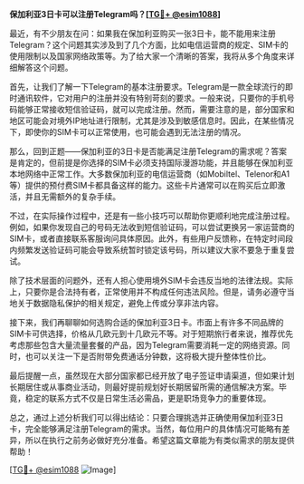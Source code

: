 **保加利亚3日卡可以注册Telegram吗？[[TG💪+ @esim1088](https://t.me/s/esim1088)]**

最近，有不少朋友在问：如果我在保加利亚购买一张3日卡，能不能用来注册Telegram？这个问题其实涉及到了几个方面，比如电信运营商的规定、SIM卡的使用限制以及国家网络政策等。为了给大家一个清晰的答案，我将从多个角度来详细解答这个问题。

首先，让我们了解一下Telegram的基本注册要求。Telegram是一款全球流行的即时通讯软件，它对用户的注册并没有特别苛刻的要求。一般来说，只要你的手机号码能够正常接收短信验证码，就可以完成注册。然而，需要注意的是，部分国家和地区可能会对境外IP地址进行限制，尤其是涉及到敏感信息时。因此，在某些情况下，即使你的SIM卡可以正常使用，也可能会遇到无法注册的情况。

那么，回到正题——保加利亚的3日卡是否能满足注册Telegram的需求呢？答案是肯定的，但前提是你选择的SIM卡必须支持国际漫游功能，并且能够在保加利亚本地网络中正常工作。大多数保加利亚的电信运营商（如Mobiltel、Telenor和A1等）提供的预付费SIM卡都具备这样的能力。这些卡片通常可以在购买后立即激活，并且无需额外的复杂手续。

不过，在实际操作过程中，还是有一些小技巧可以帮助你更顺利地完成注册过程。例如，如果你发现自己的号码无法收到短信验证码，可以尝试更换另一家运营商的SIM卡，或者直接联系客服询问具体原因。此外，有些用户反馈称，在特定时间段内频繁发送验证码可能会导致系统暂时锁定该号码，所以建议大家不要急于重复尝试。

除了技术层面的问题外，还有人担心使用境外SIM卡会违反当地的法律法规。实际上，只要你是合法持有者，正常使用并不构成任何违法风险。但是，请务必遵守当地关于数据隐私保护的相关规定，避免上传或分享非法内容。

接下来，我们再聊聊如何选购合适的保加利亚3日卡。市面上有许多不同品牌的SIM卡可供选择，价格从几欧元到十几欧元不等。对于短期旅行者来说，推荐优先考虑那些包含大量流量套餐的产品，因为Telegram需要消耗一定的网络资源。同时，也可以关注一下是否附带免费通话分钟数，这将极大提升整体性价比。

最后提醒一点，虽然现在大部分国家都已经开放了电子签证申请渠道，但如果计划长期居住或从事商业活动，则最好提前规划好长期居留所需的通信解决方案。毕竟，稳定的联系方式不仅是日常生活必需品，更是职场竞争力的重要体现。

总之，通过上述分析我们可以得出结论：只要合理挑选并正确使用保加利亚3日卡，完全能够满足注册Telegram的需求。当然，每位用户的具体情况可能略有差异，所以在执行之前务必做好充分准备。希望这篇文章能为有类似需求的朋友提供帮助！

[[TG💪+ @esim1088](https://t.me/s/esim1088) ![Image](https://i.postimg.cc/4NQfJmqS/Snipaste-2025-05-13-00-14-12.png)]